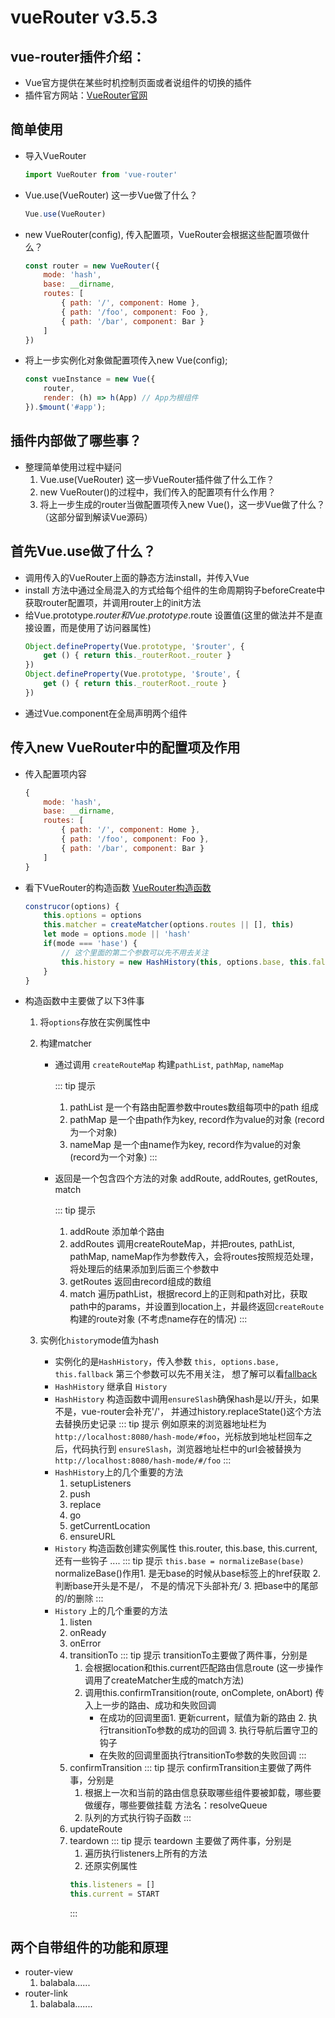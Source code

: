 # vueRouter v3.5.3


## vue-router插件介绍：
* Vue官方提供在某些时机控制页面或者说组件的切换的插件
* 插件官方网站：[VueRouter官网](https://router.vuejs.org/zh/guide/)

##  简单使用
* 导入VueRouter
    ``` javascript
    import VueRouter from 'vue-router' 
    ```
* Vue.use(VueRouter) 这一步Vue做了什么？
    ```javascript
    Vue.use(VueRouter)
    ```
* new VueRouter(config), 传入配置项，VueRouter会根据这些配置项做什么？
    ```javascript
    const router = new VueRouter({
        mode: 'hash',
        base: __dirname,
        routes: [
            { path: '/', component: Home },
            { path: '/foo', component: Foo },
            { path: '/bar', component: Bar }
        ]
    })
    ```
* 将上一步实例化对象做配置项传入new Vue(config);
    ```javascript
    const vueInstance = new Vue({
        router,
        render: (h) => h(App) // App为根组件
    }).$mount('#app');
    ```
## 插件内部做了哪些事？
* 整理简单使用过程中疑问
    1. Vue.use(VueRouter) 这一步VueRouter插件做了什么工作？ 
    2. new VueRouter()的过程中，我们传入的配置项有什么作用？
    3. 将上一步生成的router当做配置项传入new Vue()，这一步Vue做了什么？（这部分留到解读Vue源码）

## 首先Vue.use做了什么？
* 调用传入的VueRouter上面的静态方法install，并传入Vue
* install 方法中通过全局混入的方式给每个组件的生命周期钩子beforeCreate中获取router配置项，并调用router上的init方法
* 给Vue.prototype.$router和Vue.prototype.$route 设置值(这里的做法并不是直接设置，而是使用了访问器属性)
    ```javascript
    Object.defineProperty(Vue.prototype, '$router', {
        get () { return this._routerRoot._router }
    })
    Object.defineProperty(Vue.prototype, '$route', {
        get () { return this._routerRoot._route }
    })
    ```
* 通过Vue.component在全局声明两个组件

## 传入new VueRouter中的配置项及作用
* 传入配置项内容
    ```javascript
    {
        mode: 'hash',
        base: __dirname,
        routes: [
            { path: '/', component: Home },
            { path: '/foo', component: Foo },
            { path: '/bar', component: Bar }
        ]
    }
    ```

* 看下VueRouter的构造函数 [VueRouter构造函数](https://github.com/vuejs/vue-router/blob/dev/src/index.js#L41-L79)
    ``` javascript
    construcor(options) {
        this.options = options
        this.matcher = createMatcher(options.routes || [], this)
        let mode = options.mode || 'hash'
        if(mode === 'hase') {
            // 这个里面的第二个参数可以先不用去关注
            this.history = new HashHistory(this, options.base, this.fallback)
        }
    }
    ```
* 构造函数中主要做了以下3件事
    1. 将`options`存放在实例属性中
    2. 构建matcher
        * 通过调用 `createRouteMap` 构建`pathList`, `pathMap`, `nameMap`

            ::: tip 提示
            1. pathList 是一个有路由配置参数中routes数组每项中的path 组成
            2. pathMap 是一个由path作为key, record作为value的对象 (record为一个对象)
            3. nameMap 是一个由name作为key, record作为value的对象 (record为一个对象)
            :::

        * 返回是一个包含四个方法的对象 addRoute, addRoutes, getRoutes, match

            ::: tip 提示
            1. addRoute 添加单个路由
            2. addRoutes 调用createRouteMap，并把routes, pathList, pathMap, nameMap作为参数传入，会将routes按照规范处理，将处理后的结果添加到后面三个参数中
            3. getRoutes 返回由record组成的数组
            4. match 遍历pathList，根据record上的正则和path对比，获取path中的params，并设置到location上，并最终返回`createRoute`构建的route对象 (不考虑name存在的情况)
            :::

    3. 实例化`history`mode值为hash
        * 实例化的是`HashHistory`，传入参数 `this, options.base, this.fallback` 第三个参数可以先不用关注， 想了解可以看[fallback](https://github.com/vuejs/vue-router/blob/dev/src/index.js#L54-L69)
        * `HashHistory` 继承自 `History`
        * `HashHistory` 构造函数中调用`ensureSlash`确保hash是以/开头，如果不是，vue-router会补充'/'， 并通过history.replaceState()这个方法去替换历史记录
            ::: tip 提示
            例如原来的浏览器地址栏为 `http://localhost:8080/hash-mode/#foo`，光标放到地址栏回车之后，代码执行到 `ensureSlash`，浏览器地址栏中的url会被替换为 `http://localhost:8080/hash-mode/#/foo`
            :::
        * `HashHistory`上的几个重要的方法
            1. setupListeners
            2. push
            3. replace
            4. go
            5. getCurrentLocation
            6. ensureURL
        * `History` 构造函数创建实例属性 this.router, this.base, this.current, 还有一些钩子 ....
            ::: tip 提示
            `this.base = normalizeBase(base)`
            normalizeBase()作用1. 是无base的时候从base标签上的href获取 2. 判断base开头是不是/， 不是的情况下头部补充/ 3. 把base中的尾部的/的删除
            :::
        * `History` 上的几个重要的方法
            1. listen
            2. onReady
            3. onError
            4. transitionTo
                ::: tip 提示
                transitionTo主要做了两件事，分别是 
                1. 会根据location和this.current匹配路由信息route (这一步操作调用了createMatcher生成的match方法)
                2. 调用this.confirmTransition(route, onComplete, onAbort) 传入上一步的路由、成功和失败回调
                    * 在成功的回调里面1. 更新current，赋值为新的路由  2. 执行transitionTo参数的成功的回调   3. 执行导航后置守卫的钩子
                    * 在失败的回调里面执行transitionTo参数的失败回调
                :::
            5. confirmTransition
                ::: tip 提示
                confirmTransition主要做了两件事，分别是 
                1. 根据上一次和当前的路由信息获取哪些组件要被卸载，哪些要做缓存，哪些要做挂载  方法名：resolveQueue
                2. 队列的方式执行钩子函数
                :::
            6. updateRoute
            7. teardown
                ::: tip 提示
                teardown 主要做了两件事，分别是
                1. 遍历执行listeners上所有的方法
                2. 还原实例属性
                ```javascript
                this.listeners = [] 
                this.current = START
                ````
                :::





## 两个自带组件的功能和原理
* router-view
    1. balabala......
* router-link
    1. balabala.......

